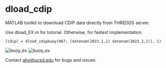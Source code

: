 # dload_cdip
MATLAB toolkit to download CDIP data directly from THREDDS server. 

Use dload_EX.m for tutorial. Otherwise, for fastest implementation:
```
[cdip] = dload_cdipbuoy(067, [datenum(2023,1,1) datenum(2023,2,1)], 1)
```
![buoy_ex](https://github.com/alliho/dload_cdip/assets/31483251/12e4bcdf-221a-44c6-a597-c9a19bec6908)
![buoy_ex](https://github.com/alliho/dload_cdip)

Contact aho@ucsd.edu for bugs and issues.

